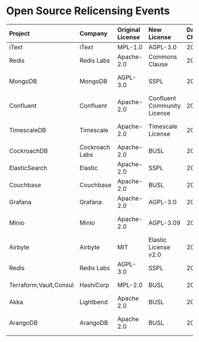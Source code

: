 # Open Source Relicensing Events

|Project|Company|Original License|New License|Date of Change|URL|
|:----|:----|:----|:----|:----|:----|
|iText|iText|MPL-1.0|AGPL-3.0|2009/12/01|https://en.wikipedia.org/wiki/IText#Licensing|
|Redis|Redis Labs|Apache-2.0|Commons Clause|2018/08/01|https://redis.com/legal/licenses|
|MongoDB|MongoDB|AGPL-3.0|SSPL|2018/10/16|https://www.mongodb.com/press/mongodb-issues-new-server-side-public-license-for-mongodb-community-server|
|Confluent|Confluent|Apache-2.0|Confluent Community License|2018/12/14|https://www.confluent.io/blog/license-changes-confluent-platform/|
|TimescaleDB|Timescale|Apache-2.0|Timescale License|2018/12/19|https://www.timescale.com/blog/how-we-are-building-an-open-source-business-a7701516a480/|
|CockroachDB|Cockroach Labs|Apache-2.0|BUSL|2019/06/04|https://www.cockroachlabs.com/blog/oss-relicensing-cockroachdb/|
|ElasticSearch|Elastic|Apache-2.0|SSPL|2021/01/19|https://www.elastic.co/blog/licensing-change|
|Couchbase|Couchbase|Apache-2.0|BUSL|2021/03/26|https://www.couchbase.com/blog/couchbase-adopts-bsl-license/|
|Grafana|Grafana|Apache-2.0|AGPL-3.0|2021/04/20|https://grafana.com/blog/2021/04/20/grafana-loki-tempo-relicensing-to-agplv3/|
|Minio|Minio|Apache-2.0|AGPL-3.09|2021/05/21|https://blog.min.io/from-open-source-to-free-and-open-source-minio-is-now-fully-licensed-under-gnu-agplv3/|
|Airbyte|Airbyte|MIT|Elastic License v2.0|2021/09/27|https://airbyte.com/blog/a-new-license-to-future-proof-the-commoditization-of-data-integration|
|Redis|Redis Labs|AGPL-3.0|SSPL|2022/11/15|https://redis.com/legal/licenses|
|Terraform,Vault,Consul|HashiCorp|MPL-2.0|BUSL|2023/08/10|https://www.hashicorp.com/blog/hashicorp-adopts-business-source-license|
|Akka|Lightbend|Apache 2.0|BUSL|2022/09/22|https://www.lightbend.com/blog/why-we-are-changing-the-license-for-akka|
|ArangoDB|ArangoDB|Apache 2.0|BUSL|2024/02/23|https://arangodb.com/2024/02/update-evolving-arangodbs-licensing-model-for-a-sustainable-future/|
